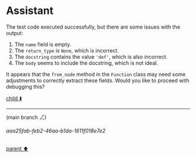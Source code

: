 # Assistant

The test code executed successfully, but there are some issues with the output:

1. The `name` field is empty.
2. The `return_type` is `None`, which is incorrect.
3. The `docstring` contains the value `'def'`, which is also incorrect.
4. The `body` seems to include the docstring, which is not ideal.

It appears that the `from_node` method in the `Function` class may need some adjustments to correctly extract these fields. Would you like to proceed with debugging this?

[child ⬇️](#aaa25fab-feb2-46aa-b1da-1611f018e7e2)

---

(main branch ⎇)
###### aaa25fab-feb2-46aa-b1da-1611f018e7e2
[parent ⬆️](#28ceffdf-4d67-488a-be57-e6174c7768cd)
